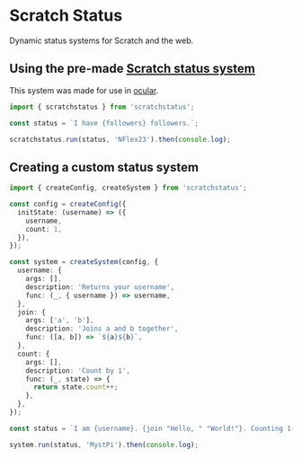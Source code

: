 # Scratch Status

Dynamic status systems for Scratch and the web.

## Using the pre-made [Scratch status system](/src/scratchstatus/)

This system was made for use in [ocular](https://ocular.jeffalo.net).

```ts
import { scratchstatus } from 'scratchstatus';

const status = `I have {followers} followers.`;

scratchstatus.run(status, 'NFlex23').then(console.log);
```

## Creating a custom status system

```ts
import { createConfig, createSystem } from 'scratchstatus';

const config = createConfig({
  initState: (username) => ({
    username,
    count: 1,
  }),
});

const system = createSystem(config, {
  username: {
    args: [],
    description: 'Returns your username',
    func: (_, { username }) => username,
  },
  join: {
    args: ['a', 'b'],
    description: 'Joins a and b together',
    func: ([a, b]) => `${a}${b}`,
  },
  count: {
    args: [],
    description: 'Count by 1',
    func: (_, state) => {
      return state.count++;
    },
  },
});

const status = `I am {username}. {join "Hello, " "World!"}. Counting 1-3: {count}, {count}, {count}`;

system.run(status, 'MystPi').then(console.log);
```
